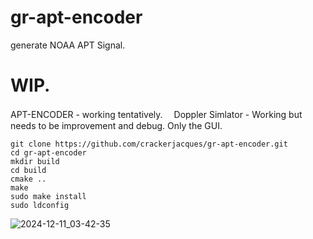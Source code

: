 # gr-apt-encoder
generate NOAA APT Signal.

# WIP.

APT-ENCODER - working tentatively.　
Doppler Simlator - Working but needs to be improvement and debug. Only the GUI.

```
git clone https://github.com/crackerjacques/gr-apt-encoder.git
cd gr-apt-encoder
mkdir build
cd build
cmake ..
make
sudo make install
sudo ldconfig
```

![2024-12-11_03-42-35](https://github.com/user-attachments/assets/3b0338c9-23c3-422a-a74f-3ab5ddff3ff3)

